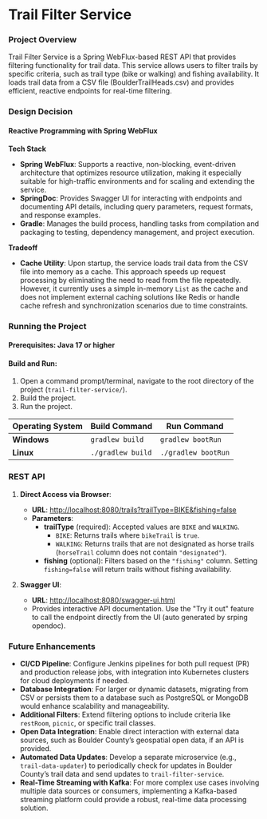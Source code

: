 # Trail Filter Service

### Project Overview

Trail Filter Service is a Spring WebFlux-based REST API that provides filtering functionality for trail data.
This service allows users to filter trails by specific criteria, such as trail type (bike or walking) and fishing availability. 
It loads trail data from a CSV file (BoulderTrailHeads.csv) and provides efficient, reactive endpoints for real-time filtering.


### Design Decision

#### Reactive Programming with Spring WebFlux
**Tech Stack**
- **Spring WebFlux**: Supports a reactive, non-blocking, event-driven architecture that optimizes resource utilization, making it especially suitable for high-traffic environments and for scaling and extending the service.
- **SpringDoc**: Provides Swagger UI for interacting with endpoints and documenting API details, including query parameters, request formats, and response examples.
- **Gradle**: Manages the build process, handling tasks from compilation and packaging to testing, dependency management, and project execution.

**Tradeoff**
- **Cache Utility**: Upon startup, the service loads trail data from the CSV file into memory as a cache. This approach speeds up request processing by eliminating the need to read from the file repeatedly. 
However, it currently uses a simple in-memory `List` as the cache and does not implement external caching solutions like Redis or handle cache refresh and synchronization scenarios due to time constraints.


### Running the Project

#### Prerequisites: Java 17 or higher

#### Build and Run:
1. Open a command prompt/terminal, navigate to the root directory of the project (`trail-filter-service/`).
2. Build the project.
3. Run the project.

| Operating System | Build Command            | Run Command            |
|------------------|--------------------------|-------------------------|
| **Windows**      | `gradlew build`          | `gradlew bootRun`      |
| **Linux**        | `./gradlew build`        | `./gradlew bootRun`    |


### REST API

1. **Direct Access via Browser**:
    - **URL**: [http://localhost:8080/trails?trailType=BIKE&fishing=false](http://localhost:8080/trails?trailType=BIKE&fishing=false)
    - **Parameters**:
        - **trailType** (required): Accepted values are `BIKE` and `WALKING`.
            - `BIKE`: Returns trails where `bikeTrail` is `true`.
            - `WALKING`: Returns trails that are not designated as horse trails (`horseTrail` column does not contain `"designated"`).
        - **fishing** (optional): Filters based on the `"fishing"` column. Setting `fishing=false` will return trails without fishing availability.

2. **Swagger UI**:
    - **URL**: [http://localhost:8080/swagger-ui.html](http://localhost:8080/swagger-ui.html)
    - Provides interactive API documentation. Use the "Try it out" feature to call the endpoint directly from the UI (auto generated by srping opendoc).
   
### Future Enhancements

* **CI/CD Pipeline**: Configure Jenkins pipelines for both pull request (PR) and production release jobs, with integration into Kubernetes clusters for cloud deployments if needed.
* **Database Integration**: For larger or dynamic datasets, migrating from CSV or persists them to a database such as PostgreSQL or MongoDB would enhance scalability and manageability.
* **Additional Filters**: Extend filtering options to include criteria like `restRoom`, `picnic`, or specific trail classes.
* **Open Data Integration**: Enable direct interaction with external data sources, such as Boulder County’s geospatial open data, if an API is provided.
* **Automated Data Updates**: Develop a separate microservice (e.g., `trail-data-updater`) to periodically check for updates in Boulder County’s trail data and send updates to `trail-filter-service`.
* **Real-Time Streaming with Kafka**: For more complex use cases involving multiple data sources or consumers, implementing a Kafka-based streaming platform could provide a robust, real-time data processing solution.